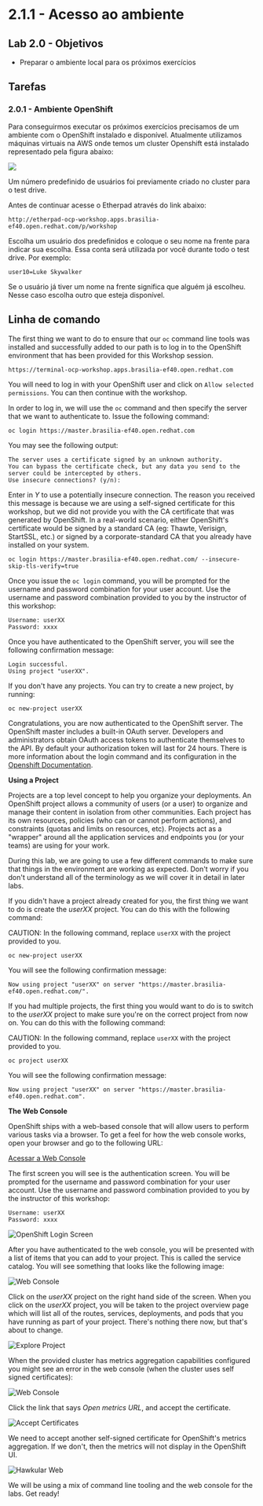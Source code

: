 # 2.1.1 - Acesso ao ambiente

## Lab 2.0 - Objetivos

* Preparar o ambiente local para os próximos exercícios

## Tarefas

### 2.0.1 - Ambiente OpenShift
Para conseguirmos executar os próximos exercícios precisamos de um ambiente com o OpenShift instalado e disponível. Atualmente utilizamos máquinas virtuais na AWS onde temos um cluster Openshift está instalado representado pela figura abaixo:

![](https://raw.githubusercontent.com/guaxinim/starter-guides/ocp-3.11/images/common-environment-ocp-architecture.png)

Um número predefinido de usuários foi previamente criado no cluster para o test drive.

Antes de continuar acesse o Etherpad através do link abaixo:

```text
http://etherpad-ocp-workshop.apps.brasilia-ef40.open.redhat.com/p/workshop
```

Escolha um usuário dos predefinidos e coloque o seu nome na frente para indicar sua escolha.
Essa conta será utilizada por você durante todo o test drive. Por exemplo:

```text
user10=Luke Skywalker
```

Se o usuário já tiver um nome na frente significa que alguém já escolheu. Nesse caso escolha outro que esteja disponível.

## Linha de comando

The first thing we want to do to ensure that our `oc` command line tools was
installed and successfully added to our path is to log in to the OpenShift
environment that has been provided for this Workshop session. 


```text
https://terminal-ocp-workshop.apps.brasilia-ef40.open.redhat.com
```

You will need to log in with your OpenShift user and click on `Allow selected permissions`. You can then continue with the workshop.

In order to log in, we will use the `oc` command and then specify the server that we
want to authenticate to. Issue the following command:

```text
oc login https://master.brasilia-ef40.open.redhat.com
```

You may see the following output:

```text
The server uses a certificate signed by an unknown authority.
You can bypass the certificate check, but any data you send to the server could be intercepted by others.
Use insecure connections? (y/n):
```

Enter in *Y* to use a potentially insecure connection. The reason you received
this message is because we are using a self-signed certificate for this
workshop, but we did not provide you with the CA certificate that was generated
by OpenShift. In a real-world scenario, either OpenShift's certificate would be
signed by a standard CA (eg: Thawte, Verisign, StartSSL, etc.) or signed by a
corporate-standard CA that you already have installed on your system.

```text
oc login https://master.brasilia-ef40.open.redhat.com/ --insecure-skip-tls-verify=true
```

Once you issue the `oc login` command, you will be prompted for the username and
password combination for your user account. Use the username and password combination provided to you by the instructor of this workshop:

```text
Username: userXX
Password: xxxx
```

Once you have authenticated to the OpenShift server, you will see the
following confirmation message:

```text
Login successful.
Using project "userXX".
```

If you don't have any projects. You can try to create a new project, by running:

```text
oc new-project userXX
```

Congratulations, you are now authenticated to the OpenShift server. The
OpenShift master includes a built-in OAuth server. Developers and administrators
obtain OAuth access tokens to authenticate themselves to the API. By default
your authorization token will last for 24 hours. There is more information about
the login command and its configuration in the [Openshift Documentation](https://docs.openshift.com/container-platform/latest/cli_reference/get_started_cli.html#basic-setup-and-login).

**Using a Project**

Projects are a top level concept to help you organize your deployments. An
OpenShift project allows a community of users (or a user) to organize and manage
their content in isolation from other communities. Each project has its own
resources, policies (who can or cannot perform actions), and constraints (quotas
and limits on resources, etc). Projects act as a "wrapper" around all the
application services and endpoints you (or your teams) are using for your work.

During this lab, we are going to use a few different commands to make sure that
things in the environment are working as expected.  Don't worry if you don't
understand all of the terminology as we will cover it in detail in later labs.

If you didn't have a project already created for you, the first thing we want 
to do is create the *userXX* project. You can do this with the following command:

CAUTION: In the following command, replace `userXX` with the project provided to you.

```text
oc new-project userXX
```

You will see the following confirmation message:

```text
Now using project "userXX" on server "https://master.brasilia-ef40.open.redhat.com/".
```

If you had multiple projects, the first thing you would want to do is to switch 
to the *userXX* project to make sure you're on the correct project from now on. 
You can do this with the following command:

CAUTION: In the following command, replace `userXX` with the project provided to you.

```text
oc project userXX
```

You will see the following confirmation message:

```text
Now using project "userXX" on server "https://master.brasilia-ef40.open.redhat.com".
```

**The Web Console**

OpenShift ships with a web-based console that will allow users to
perform various tasks via a browser.  To get a feel for how the web console
works, open your browser and go to the following URL:

[Acessar a Web Console](https://master.brasilia-ef40.open.redhat.com)

The first screen you will see is the authentication screen. You will be prompted for the username and password combination for your user account. Use the username and password combination provided to you by the instructor of this workshop:

```text
Username: userXX
Password: xxxx
```

![OpenShift Login Screen](https://raw.githubusercontent.com/guaxinim/starter-guides/ocp-3.11/images/ocp-login.png)

After you have authenticated to the web console, you will be presented with a
list of items that you can add to your project. This is called the service catalog. You will see
something that looks like the following image:

![Web Console](https://raw.githubusercontent.com/guaxinim/starter-guides/ocp-3.11/images/explore-webconsole1sc.png)

Click on the *userXX* project on the right hand side of the screen. When you click on the
*userXX* project, you will be taken to the project overview page
which will list all of the routes, services, deployments, and pods that you have
running as part of your project. There's nothing there now, but that's about to
change.

![Explore Project](https://raw.githubusercontent.com/guaxinim/starter-guides/ocp-3.11/images/explore-webconsole2.png)

When the provided cluster has metrics aggregation capabilities configured you might see an 
error in the web console (when the cluster uses self signed certificates):

![Web Console](https://raw.githubusercontent.com/guaxinim/starter-guides/ocp-3.11/images/explore-webconsole2-error.png)

Click the link that says *Open metrics URL*, and accept the certificate.

![Accept Certificates](https://raw.githubusercontent.com/guaxinim/starter-guides/ocp-3.11/images/explore-acceptcertificate.png)

We need to accept another self-signed certificate for OpenShift's metrics
aggregation. If we don't, then the metrics will not display in the OpenShift UI.

![Hawkular Web](https://raw.githubusercontent.com/guaxinim/starter-guides/ocp-3.11/images/explore-hawkular.png)

We will be using a mix of command line tooling and the web console for the labs.
Get ready!
